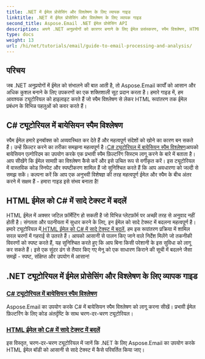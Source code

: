 ```yaml
---
title: .NET में ईमेल प्रोसेसिंग और विश्लेषण के लिए व्यापक गाइड
linktitle: .NET में ईमेल प्रोसेसिंग और विश्लेषण के लिए व्यापक गाइड
second_title: Aspose.Email .NET ईमेल प्रोसेसिंग API
description: अपने .NET अनुप्रयोगों को कारगर बनाने के लिए ईमेल प्रसंस्करण, स्पैम विश्लेषण, HTML रूपांतरण और अधिक को कवर करने वाले व्यापक Aspose.Email for .NET ट्यूटोरियल का अन्वेषण करें।
type: docs
weight: 13
url: /hi/net/tutorials/email/guide-to-email-processing-and-analysis/
---
```

## परिचय

जब .NET अनुप्रयोगों में ईमेल को संभालने की बात आती है, तो Aspose.Email कार्यों को आसान और अधिक कुशल बनाने के लिए उपकरणों का एक शक्तिशाली सूट प्रदान करता है। हमारे गाइड में, हम आवश्यक ट्यूटोरियल को हाइलाइट करते हैं जो स्पैम विश्लेषण से लेकर HTML रूपांतरण तक ईमेल प्रबंधन के विभिन्न पहलुओं को कवर करते हैं। 

## C# ट्यूटोरियल में बायेसियन स्पैम विश्लेषण
 स्पैम ईमेल हमारे इनबॉक्स को अव्यवस्थित कर देते हैं और महत्वपूर्ण संदेशों को खोने का कारण बन सकते हैं। उन्हें फ़िल्टर करने का तरीका समझना महत्वपूर्ण है।[C# ट्यूटोरियल में बायेसियन स्पैम विश्लेषण](./bayesian-spam-analysis-in-csharp/)आपको बायेसियन एल्गोरिदम का उपयोग करके एक प्रभावी स्पैम फ़िल्टरिंग सिस्टम लागू करने के बारे में बताता है। आप सीखेंगे कि ईमेल सामग्री का विश्लेषण कैसे करें और इसे उचित रूप से वर्गीकृत करें। इस ट्यूटोरियल में वास्तविक कोड स्निपेट और स्पष्टीकरण शामिल हैं जो सुनिश्चित करते हैं कि आप अवधारणा को जल्दी से समझ सकें। कल्पना करें कि आप एक अनुभवी विशेषज्ञ की तरह महत्वपूर्ण ईमेल और स्पैम के बीच अंतर करने में सक्षम हैं - हमारा गाइड इसे संभव बनाता है!

## HTML ईमेल को C# में सादे टेक्स्ट में बदलें
 HTML ईमेल में अक्सर जटिल फ़ॉर्मेटिंग हो सकती है जो विभिन्न प्लेटफ़ॉर्म पर अच्छी तरह से अनुवाद नहीं होती है। संगतता और पठनीयता में सुधार करने के लिए, इन ईमेल को सादे टेक्स्ट में बदलना महत्वपूर्ण है। हमारे ट्यूटोरियल में,[HTML ईमेल को C# में सादे टेक्स्ट में बदलें](./convert-html-email-to-plain-text/), हम इस रूपांतरण प्रक्रिया में शामिल सरल चरणों में गहराई से उतरते हैं। आपको आसानी से पालन किए जाने वाले निर्देश मिलेंगे जो तकनीकी विवरणों को स्पष्ट करते हैं, यह सुनिश्चित करते हुए कि आप बिना किसी परेशानी के इस सुविधा को लागू कर सकते हैं। इसे एक सुंदर ढंग से तैयार किए गए मेनू को एक साधारण किराने की सूची में बदलने जैसा समझें - स्पष्ट, संक्षिप्त और उपयोग में आसान!

## .NET ट्यूटोरियल में ईमेल प्रोसेसिंग और विश्लेषण के लिए व्यापक गाइड
### [C# ट्यूटोरियल में बायेसियन स्पैम विश्लेषण](./bayesian-spam-analysis-in-csharp/)
Aspose.Email का उपयोग करके C# में बायेसियन स्पैम विश्लेषण को लागू करना सीखें। प्रभावी ईमेल फ़िल्टरिंग के लिए कोड अंतर्दृष्टि के साथ चरण-दर-चरण ट्यूटोरियल।
### [HTML ईमेल को C# में सादे टेक्स्ट में बदलें](./convert-html-email-to-plain-text/)
इस विस्तृत, चरण-दर-चरण ट्यूटोरियल में जानें कि .NET के लिए Aspose.Email का उपयोग करके HTML ईमेल बॉडी को आसानी से सादे टेक्स्ट में कैसे परिवर्तित किया जाए।